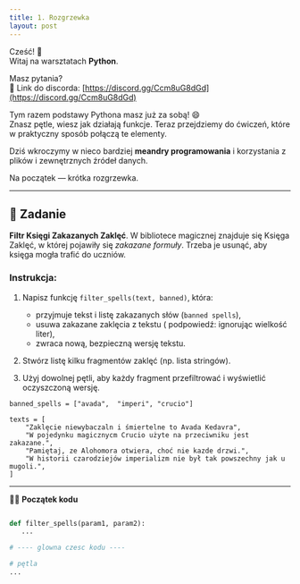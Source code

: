 ```yaml
---
title: 1. Rozgrzewka
layout: post
---
```


Cześć! 🎈  
Witaj na warsztatach **Python**.  

Masz pytania?  
👾 Link do discorda: [https://discord.gg/Ccm8uG8dGd](https://discord.gg/Ccm8uG8dGd)



Tym razem podstawy Pythona masz już za sobą! 😄  
Znasz pętle, wiesz jak działają funkcje. Teraz przejdziemy do ćwiczeń, które w praktyczny sposób połączą te elementy.  

Dziś wkroczymy w nieco bardziej **meandry programowania** i korzystania z plików i zewnętrznych źródeł danych.  

Na początek — krótka rozgrzewka.

---

## 📜 Zadanie

**Filtr Księgi Zakazanych Zaklęć**. W bibliotece magicznej znajduje się Księga Zaklęć, w której pojawiły się *zakazane formuły*. Trzeba je usunąć, aby księga mogła trafić do uczniów.

### Instrukcja:
1. Napisz funkcję `filter_spells(text, banned)`, która:
   - przyjmuje tekst i listę zakazanych słów (`banned spells`),
   - usuwa zakazane zaklęcia z tekstu ( podpowiedź: ignorując wielkość liter),
   - zwraca nową, bezpieczną wersję tekstu.

2. Stwórz listę kilku fragmentów zaklęć (np. lista stringów).  
3. Użyj dowolnej pętli, aby każdy fragment przefiltrować i wyświetlić oczyszczoną wersję.

```
banned_spells = ["avada",  "imperi", "crucio"]

texts = [
    "Zaklęcie niewybaczaln i śmiertelne to Avada Kedavra",
    "W pojedynku magicznycm Crucio użyte na przeciwniku jest zakazane.",
    "Pamiętaj, ze Alohomora otwiera, choć nie kazde drzwi.",
    "W historii czarodziejów imperializm nie był tak powszechny jak u mugoli.",
]
```
---

🧙‍♂️ **Początek kodu**

```python

def filter_spells(param1, param2):
   ...

# ---- glowna czesc kodu ----

# pętla
...
```